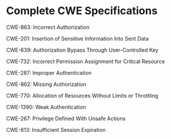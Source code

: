 

# Complete CWE Specifications

CWE-863: Incorrect Authorization

CWE-201: Insertion of Sensitive Information Into Sent Data

CWE-639: Authorization Bypass Through User-Controlled Key

CWE-732: Incorrect Permission Assignment for Critical Resource

CWE-287: Improper Authentication

CWE-862: Missing Authorization

CWE-770: Allocation of Resources Without Limits or Throttling

CWE-1390: Weak Authentication

CWE-267: Privilege Defined With Unsafe Actions

CWE-613: Insufficient Session Expiration